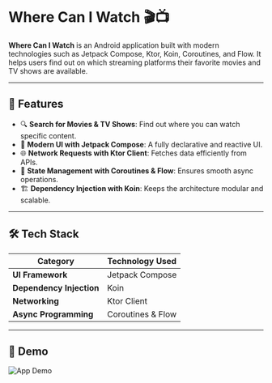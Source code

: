 # Where Can I Watch 🎬📺

**Where Can I Watch** is an Android application built with modern technologies such as Jetpack Compose, Ktor, Koin, Coroutines, and Flow. It helps users find out on which streaming platforms their favorite movies and TV shows are available.

---

## 🚀 Features
- 🔍 **Search for Movies & TV Shows**: Find out where you can watch specific content.
- 🎨 **Modern UI with Jetpack Compose**: A fully declarative and reactive UI.
- 🌐 **Network Requests with Ktor Client**: Fetches data efficiently from APIs.
- 🔄 **State Management with Coroutines & Flow**: Ensures smooth async operations.
- 🏗 **Dependency Injection with Koin**: Keeps the architecture modular and scalable.

---

## 🛠️ Tech Stack

| Category              | Technology Used     |
|----------------------|--------------------|
| **UI Framework**      | Jetpack Compose   |
| **Dependency Injection** | Koin            |
| **Networking**        | Ktor Client       |
| **Async Programming** | Coroutines & Flow |

---

## 📸 Demo

![App Demo](https://github.com/user-attachments/assets/b47f6492-5bb9-4214-a149-a53099b9136a)

